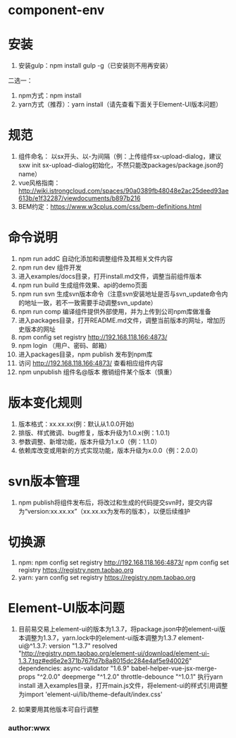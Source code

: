 # component-env

# 安装
1. 安装gulp：npm install gulp -g（已安装则不用再安装）

二选一：
1. npm方式：npm install
2. yarn方式（推荐）：yarn install（请先查看下面关于Element-UI版本问题）

# 规范
1. 组件命名： 以sx开头、以-为间隔（例：上传组件sx-upload-dialog，建议sxw init sx-upload-dialog初始化，不然只能改packages/package.json的name）
2. vue风格指南： http://wiki.istrongcloud.com/spaces/90a0389fb48048e2ac25deed93ae613b/e1f32287/viewdocuments/b897b216
3. BEM约定：https://www.w3cplus.com/css/bem-definitions.html

# 命令说明
1. npm run addC 自动化添加和调整组件及其相关文件内容
2. npm run dev 组件开发
3. 进入examples/docs目录，打开install.md文件，调整当前组件版本
4. npm run build 生成组件效果、api的demo页面
5. npm run svn 生成svn版本命令（注意svn安装地址是否与svn_update命令内的地址一致，若不一致需要手动调整svn_update）
6. npm run comp 编译组件提供外部使用，并为上传到公司npm库做准备
7. 进入packages目录，打开README.md文件，调整当前版本的网址，增加历史版本的网址
8. npm config set registry http://192.168.118.166:4873/
9. npm login （用户、密码、邮箱）
10. 进入packages目录，npm publish 发布到npm库
11. 访问 http://192.168.118.166:4873/ 查看相应组件内容
12. npm unpublish 组件名@版本 撤销组件某个版本（慎重）

# 版本变化规则
1. 版本格式：xx.xx.xx(例：默认从1.0.0开始)
2. 排版、样式微调、bug修复，版本升级为1.0.x(例：1.0.1)
2. 参数调整、新增功能，版本升级为1.x.0（例：1.1.0）
3. 依赖库改变或用新的方式实现功能，版本升级为x.0.0（例：2.0.0）

# svn版本管理
1. npm publish将组件发布后，将改过和生成的代码提交svn时，提交内容为“version:xx.xx.xx”（xx.xx.xx为发布的版本），以便后续维护

# 切换源
1. npm:
npm config set registry http://192.168.118.166:4873/
npm config set registry https://registry.npm.taobao.org
2. yarn:
yarn config set registry https://registry.npm.taobao.org

# Element-UI版本问题
1. 目前易交易上element-ui的版本为1.3.7，将package.json中的element-ui版本调整为1.3.7，yarn.lock中的element-ui版本调整为1.3.7
element-ui@^1.3.7:
  version "1.3.7"
  resolved "http://registry.npm.taobao.org/element-ui/download/element-ui-1.3.7.tgz#ed6e2e371b767fd7b8a8015dc284e4af5e940026"
  dependencies:
    async-validator "1.6.9"
    babel-helper-vue-jsx-merge-props "^2.0.0"
    deepmerge "^1.2.0"
    throttle-debounce "^1.0.1"
执行yarn install
进入examples目录，打开main.js文件，将element-ui的样式引用调整为import 'element-ui/lib/theme-default/index.css'

2. 如果要用其他版本可自行调整

### author:wwx
